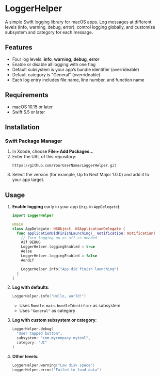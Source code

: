 # LoggerHelper

A simple Swift logging library for macOS apps. Log messages at different levels (info, warning, debug, error), control logging globally, and customize subsystem and category for each message.

## Features

- Four log levels: **info**, **warning**, **debug**, **error**
- Enable or disable all logging with one flag
- Default subsystem is your app’s bundle identifier (overrideable)
- Default category is "General" (overrideable)
- Each log entry includes file name, line number, and function name

## Requirements

- macOS 10.15 or later
- Swift 5.5 or later

## Installation

### Swift Package Manager

1. In Xcode, choose **File ▸ Add Packages…**
2. Enter the URL of this repository:
   ```
   https://github.com/YourUserName/LoggerHelper.git
   ```
3. Select the version (for example, Up to Next Major 1.0.0) and add it to your app target.

## Usage

1. **Enable logging** early in your app (e.g. in `AppDelegate`):

   ```swift
   import LoggerHelper

   @main
   class AppDelegate: NSObject, NSApplicationDelegate {
     func applicationDidFinishLaunching(_ notification: Notification) {
       // Turn logging on or off as needed
       #if DEBUG
       LoggerHelper.loggingEnabled = true
       #else
       LoggerHelper.loggingEnabled = false
       #endif

       LoggerHelper.info("App did finish launching")
     }
   }
   ```

2. **Log with defaults**:

   ```swift
   LoggerHelper.info("Hello, world!")
   ```
   - Uses `Bundle.main.bundleIdentifier` as subsystem
   - Uses `"General"` as category

3. **Log with custom subsystem or category**:

   ```swift
   LoggerHelper.debug(
     "User tapped button",
     subsystem: "com.mycompany.mytool",
     category: "UI"
   )
   ```

4. **Other levels**:

   ```swift
   LoggerHelper.warning("Low disk space")
   LoggerHelper.error("Failed to load data")
   ```
